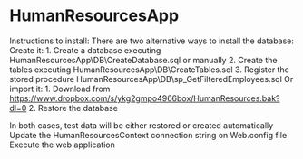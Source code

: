 # HumanResourcesApp

Instructions to install:
There are two alternative ways to install the database:
    Create it:
        1. Create a database executing HumanResourcesApp\DB\CreateDatabase.sql or manually
        2. Create the tables executing HumanResourcesApp\DB\CreateTables.sql
        3. Register the stored procedure HumanResourcesApp\DB\sp_GetFilteredEmployees.sql
    Or import it:
        1. Download from https://www.dropbox.com/s/ykg2gmpo4966box/HumanResources.bak?dl=0
        2. Restore the database

In both cases, test data will be either restored or created automatically
Update the HumanResourcesContext connection string on Web.config file
Execute the web application